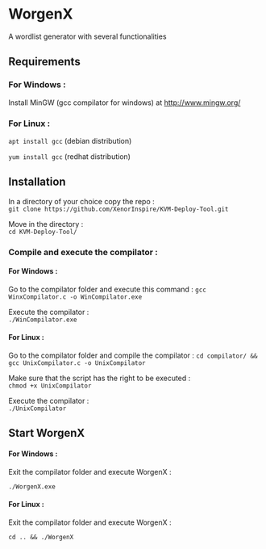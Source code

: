 # WorgenX

A wordlist generator with several functionalities

## Requirements

### For Windows :

Install MinGW (gcc compilator for windows) at http://www.mingw.org/

### For Linux :

`apt install gcc` (debian distribution)

`yum install gcc` (redhat distribution)


## Installation

In a directory of your choice copy the repo :  
`git clone https://github.com/XenorInspire/KVM-Deploy-Tool.git`  

Move in the directory :  
`cd KVM-Deploy-Tool/`

### Compile and execute the compilator :

#### For Windows :

Go to the compilator folder and execute this command :
`gcc WinxCompilator.c -o WinCompilator.exe`

Execute the compilator :  
`./WinCompilator.exe`

#### For Linux :

Go to the compilator folder and compile the compilator :
`cd compilator/ && gcc UnixCompilator.c -o UnixCompilator`

Make sure that the script has the right to be executed :  
`chmod +x UnixCompilator`

Execute the compilator :  
`./UnixCompilator`


## Start WorgenX

#### For Windows :

Exit the compilator folder and execute WorgenX :

`./WorgenX.exe`

#### For Linux :

Exit the compilator folder and execute WorgenX :

`cd .. && ./WorgenX`
